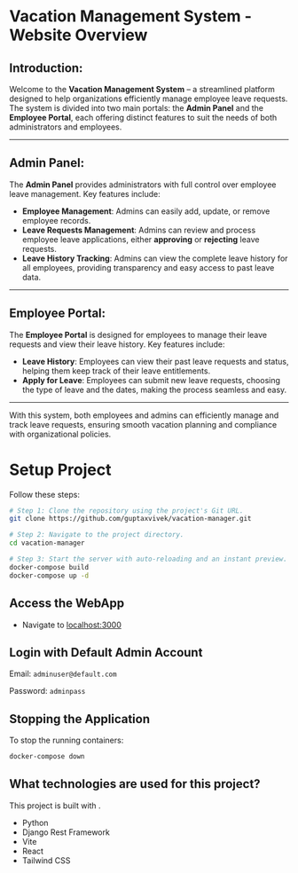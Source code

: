 # Vacation Management System - Website Overview

## Introduction:
Welcome to the **Vacation Management System** – a streamlined platform designed to help organizations efficiently manage employee leave requests. The system is divided into two main portals: the **Admin Panel** and the **Employee Portal**, each offering distinct features to suit the needs of both administrators and employees.

---

## Admin Panel:
The **Admin Panel** provides administrators with full control over employee leave management. Key features include:
- **Employee Management**: Admins can easily add, update, or remove employee records.
- **Leave Requests Management**: Admins can review and process employee leave applications, either **approving** or **rejecting** leave requests.
- **Leave History Tracking**: Admins can view the complete leave history for all employees, providing transparency and easy access to past leave data.

---

## Employee Portal:
The **Employee Portal** is designed for employees to manage their leave requests and view their leave history. Key features include:
- **Leave History**: Employees can view their past leave requests and status, helping them keep track of their leave entitlements.
- **Apply for Leave**: Employees can submit new leave requests, choosing the type of leave and the dates, making the process seamless and easy.

---

With this system, both employees and admins can efficiently manage and track leave requests, ensuring smooth vacation planning and compliance with organizational policies.

# Setup Project
Follow these steps:

```sh
# Step 1: Clone the repository using the project's Git URL.
git clone https://github.com/guptaxvivek/vacation-manager.git

# Step 2: Navigate to the project directory.
cd vacation-manager

# Step 3: Start the server with auto-reloading and an instant preview.
docker-compose build
docker-compose up -d
```

## Access the WebApp
- Navigate to [localhost:3000](http://localhost:3000/)

## Login with Default Admin Account
Email: `adminuser@default.com`

Password: `adminpass`

## Stopping the Application
To stop the running containers:
```sh
docker-compose down
```

## What technologies are used for this project?

This project is built with .

- Python
- Django Rest Framework
- Vite
- React
- Tailwind CSS

